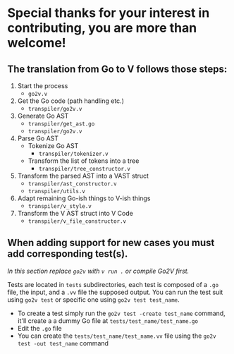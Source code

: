# Special thanks for your interest in contributing, you are more than welcome!

## The translation from Go to V follows those steps:

1. Start the process
   - `go2v.v`
2. Get the Go code (path handling etc.)
	- `transpiler/go2v.v`
3. Generate Go AST
	- `transpiler/get_ast.go`
	- `transpiler/go2v.v`
4. Parse Go AST
   - Tokenize Go AST
      - `transpiler/tokenizer.v`
   - Transform the list of tokens into a tree
      - `transpiler/tree_constructor.v`
5. Transform the parsed AST into a VAST struct
   - `transpiler/ast_constructor.v`
   - `transpiler/utils.v`
6. Adapt remaining Go-ish things to V-ish things
   - `transpiler/v_style.v`
7. Transform the V AST struct into V Code
   - `transpiler/v_file_constructor.v`

## When adding support for new cases you must add corresponding test(s).

*In this section replace `go2v` with `v run .` or compile Go2V first.*

Tests are located in `tests` subdirectories, each test is composed of a `.go` file, the input, and a `.vv` file the supposed output.
You can run the test suit using `go2v test` or specific one using `go2v test test_name`.

- To create a test simply run the `go2v test -create test_name` command, it'll create a a dummy Go file at `tests/test_name/test_name.go`
- Edit the `.go` file
- You can create the `tests/test_name/test_name.vv` file using the `go2v test -out test_name` command
